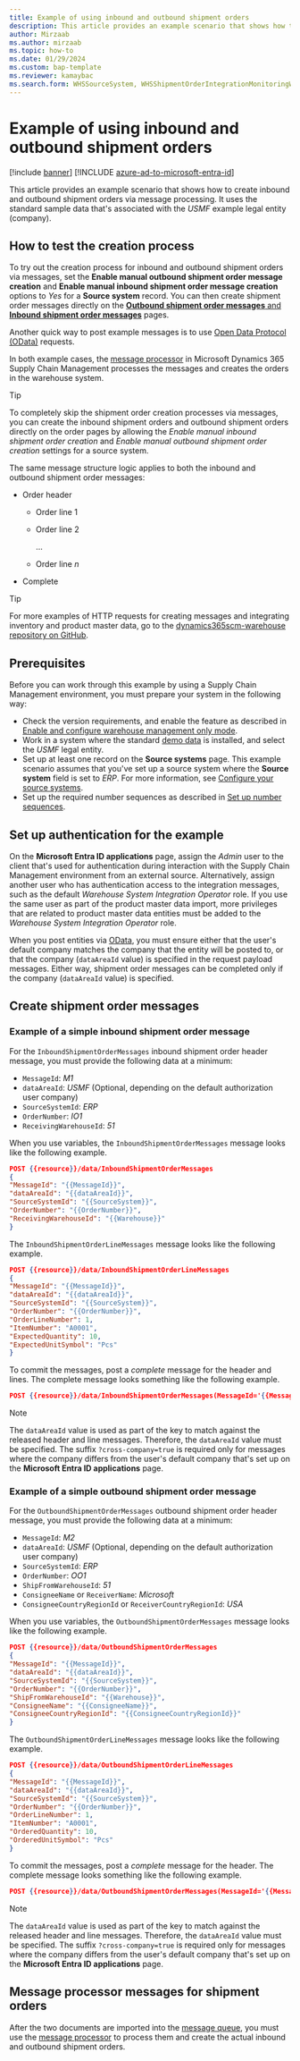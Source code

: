 ```yaml
---
title: Example of using inbound and outbound shipment orders
description: This article provides an example scenario that shows how to create inbound and outbound shipment orders, including an outline on testing the creation process. 
author: Mirzaab
ms.author: mirzaab
ms.topic: how-to
ms.date: 01/29/2024
ms.custom: bap-template
ms.reviewer: kamaybac
ms.search.form: WHSSourceSystem, WHSShipmentOrderIntegrationMonitoringWorkspace, SysMessageProcessorMessage, BusinessEventsWorkspace, WHSInboundShipmentOrder, WHSOutboundShipmentOrder, WHSInboundLoadPlanningWorkbench, WHSShipmentPackingSlipJournal, WHSShipmentReceiptJournal, WHSParameters, ExtCodeTable, WHSOutboundShipmentOrderMessage, WHSInboundShipmentOrderMessage
---
```


# Example of using inbound and outbound shipment orders

[!include [banner](../includes/banner.md)]
[!INCLUDE [azure-ad-to-microsoft-entra-id](../../includes/azure-ad-to-microsoft-entra-id.md)]

<!-- KFM: Preview until further notice -->

This article provides an example scenario that shows how to create inbound and outbound shipment orders via message processing. It uses the standard sample data that's associated with the *USMF* example legal entity (company).

## How to test the creation process

To try out the creation process for inbound and outbound shipment orders via messages, set the **Enable manual outbound shipment order message creation** and **Enable manual inbound shipment order message creation** options to *Yes* for a **Source system** record. You can then create shipment order messages directly on the [**Outbound shipment order messages** and **Inbound shipment order messages**](wms-only-mode-shared-and-external-detail-use.md#maintain-messages) pages.

Another quick way to post example messages is to use [Open Data Protocol (OData)](../../fin-ops-core/dev-itpro/data-entities/odata.md) requests.

In both example cases, the [message processor](../supply-chain-dev/message-processor.md) in Microsoft Dynamics 365 Supply Chain Management processes the messages and creates the orders in the warehouse system.

> [!TIP]
> To completely skip the shipment order creation processes via messages, you can create the inbound shipment orders and outbound shipment orders directly on the order pages by allowing the *Enable manual inbound shipment order creation* and *Enable manual outbound shipment order creation* settings for a source system.

The same message structure logic applies to both the inbound and outbound shipment order messages:

- Order header

    - Order line 1
    - Order line 2

        &hellip;

    - Order line *n*

- Complete

> [!TIP]
> For more examples of HTTP requests for creating messages and integrating inventory and product master data, go to the [dynamics365scm-warehouse repository on GitHub](https://github.com/microsoft/dynamics365scm-warehouse/tree/main/wom-http).

## Prerequisites

Before you can work through this example by using a Supply Chain Management environment, you must prepare your system in the following way:

- Check the version requirements, and enable the feature as described in [Enable and configure warehouse management only mode](wms-only-mode-setup.md).
- Work in a system where the standard [demo data](../../fin-ops-core/dev-itpro/deployment/deploy-demo-environment.md) is installed, and select the *USMF* legal entity.
- Set up at least one record on the **Source systems** page. This example scenario assumes that you've set up a source system where the **Source system** field is set to *ERP*. For more information, see [Configure your source systems](wms-only-mode-setup.md#source-systems).
- Set up the required number sequences as described in [Set up number sequences](wms-only-mode-setup.md#number-sequences).

## Set up authentication for the example

On the **Microsoft Entra ID applications** page, assign the *Admin* user to the client that's used for authentication during interaction with the Supply Chain Management environment from an external source. Alternatively, assign another user who has authentication access to the integration messages, such as the default *Warehouse System Integration Operator* role. If you use the same user as part of the product master data import, more privileges that are related to product master data entities must be added to the *Warehouse System Integration Operator* role.

When you post entities via [OData](../../fin-ops-core/dev-itpro/data-entities/odata.md), you must ensure either that the user's default company matches the company that the entity will be posted to, or that the company (`dataAreaId` value) is specified in the request payload messages. Either way, shipment order messages can be completed only if the company (`dataAreaId` value) is specified.

## Create shipment order messages

### <a name="simple-inbound-shipment-order-example"></a>Example of a simple inbound shipment order message

For the `InboundShipmentOrderMessages` inbound shipment order header message, you must provide the following data at a minimum:

- `MessageId`: *M1*
- `dataAreaId`: *USMF* (Optional, depending on the default authorization user company)
- `SourceSystemId`: *ERP*
- `OrderNumber`: *IO1*
- `ReceivingWarehouseId`: *51*

When you use <!--[Postman](../../fin-ops-core/dev-itpro/data-entities/third-party-service-test.md#query-odata-by-using-postman) with --> variables, the `InboundShipmentOrderMessages` message looks like the following example.

``` JSON example
POST {{resource}}/data/InboundShipmentOrderMessages
{
"MessageId": "{{MessageId}}",
"dataAreaId": "{{dataAreaId}}",
"SourceSystemId": "{{SourceSystem}}",
"OrderNumber": "{{OrderNumber}}",
"ReceivingWarehouseId": "{{Warehouse}}"
}
```

The `InboundShipmentOrderLineMessages` message looks like the following example.

``` JSON
POST {{resource}}/data/InboundShipmentOrderLineMessages
{
"MessageId": "{{MessageId}}",
"dataAreaId": "{{dataAreaId}}",
"SourceSystemId": "{{SourceSystem}}",
"OrderNumber": "{{OrderNumber}}",
"OrderLineNumber": 1,
"ItemNumber": "A0001",
"ExpectedQuantity": 10,
"ExpectedUnitSymbol": "Pcs"
}
```

To commit the messages, post a *complete* message for the header and lines. The complete message looks something like the following example.

``` JSON
POST {{resource}}/data/InboundShipmentOrderMessages(MessageId='{{MessageId}}', dataAreaId='{{dataAreaId}}',SourceSystemId='{{SourceSystem}}', OrderNumber='{{OrderNumber}}')/Microsoft.Dynamics.DataEntities.Complete?cross-company=true
```

> [!NOTE]
> The `dataAreaId` value is used as part of the key to match against the released header and line messages. Therefore, the `dataAreaId` value must be specified. The suffix `?cross-company=true` is required only for messages where the company differs from the user's default company that's set up on the **Microsoft Entra ID applications** page.

### Example of a simple outbound shipment order message

For the `OutboundShipmentOrderMessages` outbound shipment order header message, you must provide the following data at a minimum:

- `MessageId`: *M2*
- `dataAreaId`: *USMF* (Optional, depending on the default authorization user company)
- `SourceSystemId`: *ERP*
- `OrderNumber`: *OO1*
- `ShipFromWarehouseId`: *51*
- `ConsigneeName` or `ReceiverName`: *Microsoft*
- `ConsigneeCountryRegionId` or `ReceiverCountryRegionId`: *USA*

When you use <!-- [Postman](../../fin-ops-core/dev-itpro/data-entities/third-party-service-test.md#query-odata-by-using-postman) with--> variables, the `OutboundShipmentOrderMessages` message looks like the following example.

``` JSON
POST {{resource}}/data/OutboundShipmentOrderMessages
{
"MessageId": "{{MessageId}}",
"dataAreaId": "{{dataAreaId}}",
"SourceSystemId": "{{SourceSystem}}",
"OrderNumber": "{{OrderNumber}}",
"ShipFromWarehouseId": "{{Warehouse}}",
"ConsigneeName": "{{ConsigneeName}}",
"ConsigneeCountryRegionId": "{{ConsigneeCountryRegionId}}"
}
```

The `OutboundShipmentOrderLineMessages` message looks like the following example.

``` JSON
POST {{resource}}/data/OutboundShipmentOrderLineMessages
{
"MessageId": "{{MessageId}}",
"dataAreaId": "{{dataAreaId}}",
"SourceSystemId": "{{SourceSystem}}",
"OrderNumber": "{{OrderNumber}}",
"OrderLineNumber": 1,
"ItemNumber": "A0001",
"OrderedQuantity": 10,
"OrderedUnitSymbol": "Pcs"
}
```

To commit the messages, post a *complete* message for the header. The complete message looks something like the following example.

``` JSON
POST {{resource}}/data/OutboundShipmentOrderMessages(MessageId='{{MessageId}}', dataAreaId='{{dataAreaId}}',SourceSystemId='{{SourceSystem}}', OrderNumber='{{OrderNumber}}')/Microsoft.Dynamics.DataEntities.Complete?cross-company=true
```

> [!NOTE]
> The `dataAreaId` value is used as part of the key to match against the released header and line messages. Therefore, the `dataAreaId` value must be specified. The suffix `?cross-company=true` is required only for messages where the company differs from the user's default company that's set up on the **Microsoft Entra ID applications** page.

## Message processor messages for shipment orders

After the two documents are imported into the [message queue](wms-only-mode-exchange-data.md#inbound-outbound-shipment-order-messages), you must use the [message processor](warehouse-message-processor-messages.md) to process them and create the actual inbound and outbound shipment orders.

